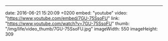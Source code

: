 ---
date: 2016-06-21 15:20:09 +0200
embed: "youtube"
video: "https://www.youtube.com/embed/7GU-75SsoFU"
link: "https://www.youtube.com/watch?v=7GU-75SsoFU"
thumb: "/img/life/video_thumb/7GU-75SsoFU.jpg"
imageWidth: 550
imageHeight: 309
